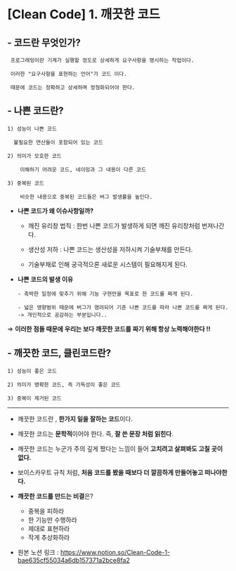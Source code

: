 # [Clean Code] 1. 깨끗한 코드

## - 코드란 무엇인가?

     프로그래밍이란 기계가 실행할 정도로 상세하게 요구사항을 명시하는 작업이다.

     이러한 "요구사항을 표현하는 언어"가 코드 이다.

     때문에 코드는 정확하고 상세하며 정형화되어야 한다.

## - 나쁜 코드란?

    1) 성능이 나쁜 코드 

      불필요한 연산들이 포함되어 있는 코드

    2) 의미가 모호한 코드

        이해하기 어려운 코드, 네이밍과 그 내용이 다른 코드

    3) 중복된 코드

        비슷한 내용으로 중복된 코드들은 버그 발생률을 높인다.

- **나쁜 코드가 왜 이슈사항일까?**

     - 깨진 유리창 법칙 : 한번 나쁜 코드가 발생하게 되면 깨진 유리창처럼 번져나간다.

     - 생산성 저하 : 나쁜 코드는 생산성을 저하시켜 기술부채를 만든다.

     - 기술부채로 인해 궁극적으론 새로운 시스템이 필요해지게 된다.

- **나쁜 코드의 발생 이유**

      - 촉박한 일정에 맞추기 위해 기능 구현만을 목표로 한 코드를 짜게 된다.

      - 넓은 영향범위 때문에 버그가 염려되어 기존 나쁜 코드를 따라 나쁜 코드를 짜게 된다. -> 개인적으로 공감하는 부분입니다..

⇒ **이러한 점들 때문에 우리는 보다 깨끗한 코드를 짜기 위해 항상 노력해야한다 !!**

## - 깨끗한 코드, 클린코드란?

    1) 성능이 좋은 코드

    2) 의미가 명확한 코드, 즉 가독성이 좋은 코드

    3) 중복이 제거된 코드  

    

---

- 깨끗한 코드란 , **한가지 일을 잘하는 코드**이다.
- 깨끗한 코드는 **문학적**이어야 한다. 즉, **잘 쓴 문장 처럼 읽힌다**.
- 깨끗한 코드는 누군가 주의 깊게 짰다는 느낌이 들어 **고치려고 살펴봐도 고칠 곳이 없다.**
- 보이스카우트 규칙 처럼, **처음 코드를 봤을 때보다 더 깔끔하게 만들어놓고 떠나야한다.**
- **깨끗한 코드를 만드는 비결**은?
    - 중복을 피하라
    - 한 기능만 수행하라
    - 제대로 표현하라
    - 작게 추상화하라
   
   
 - 원본 노션 링크 : https://www.notion.so/Clean-Code-1-bae635cf55034a6db157371a2bce8fa2
